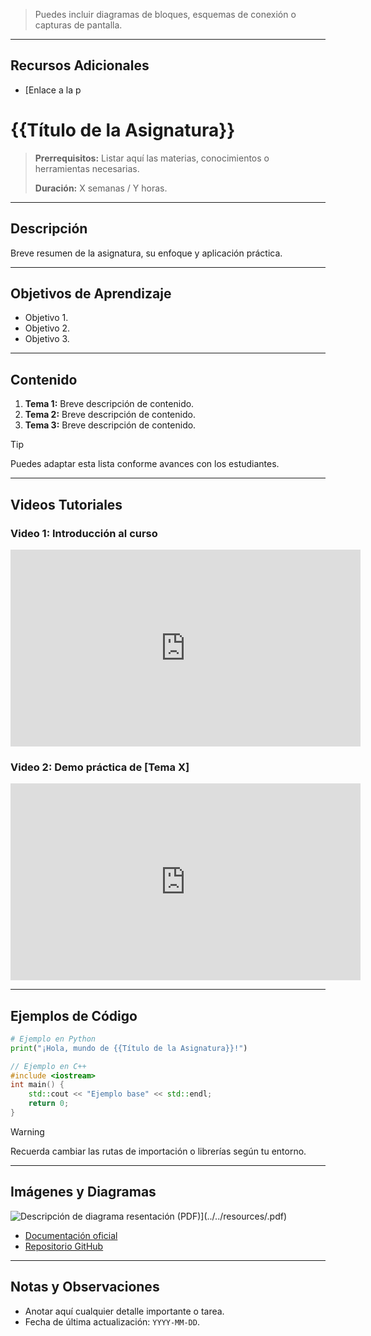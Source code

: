 
> Puedes incluir diagramas de bloques, esquemas de conexión o capturas de pantalla.

---

## Recursos Adicionales

- [Enlace a la p<!--
Plantilla base para la página de inicio de cada asignatura en MKDocs.
Ubicar este archivo en `docs/clases/<nombre-de-la-clase>/index.md`
--> 
# {{Título de la Asignatura}}

> **Prerrequisitos:** Listar aquí las materias, conocimientos o herramientas necesarias.
> 
> **Duración:** X semanas / Y horas.

---

## Descripción

Breve resumen de la asignatura, su enfoque y aplicación práctica.

---

## Objetivos de Aprendizaje

- Objetivo 1.
- Objetivo 2.
- Objetivo 3.

---

## Contenido

1. **Tema 1:** Breve descripción de contenido.
2. **Tema 2:** Breve descripción de contenido.
3. **Tema 3:** Breve descripción de contenido.

> [!tip]
> Puedes adaptar esta lista conforme avances con los estudiantes.

---

## Videos Tutoriales

### Video 1: Introducción al curso
<iframe width="560" height="315" src="https://www.youtube.com/embed/<VIDEO_ID>" frameborder="0" allowfullscreen></iframe>

### Video 2: Demo práctica de [Tema X]
<iframe width="560" height="315" src="https://www.youtube.com/embed/<VIDEO_ID>" frameborder="0" allowfullscreen></iframe>

---

## Ejemplos de Código

```python
# Ejemplo en Python
print("¡Hola, mundo de {{Título de la Asignatura}}!")
```

```cpp
// Ejemplo en C++
#include <iostream>
int main() {
    std::cout << "Ejemplo base" << std::endl;
    return 0;
}
```

> [!warning]
> Recuerda cambiar las rutas de importación o librerías según tu entorno.

---

## Imágenes y Diagramas

![Descripción de diagrama](../../images/<nombre-diagrama>.png)
resentación (PDF)](../../resources/<archivo>.pdf)
- [Documentación oficial](https://enlace.oficial)
- [Repositorio GitHub](https://github.com/usuario/proyecto)

---

## Notas y Observaciones

- Anotar aquí cualquier detalle importante o tarea.
- Fecha de última actualización: `YYYY-MM-DD`.
